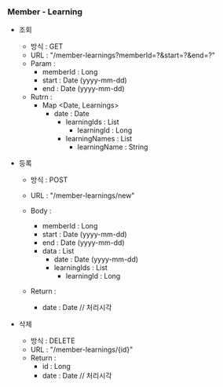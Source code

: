 ### Member - Learning 

* 조회

    - 방식 : GET 
    - URL : "/member-learnings?memberId=?&start=?&end=?"
    - Param :
        - memberId : Long
        - start : Date (yyyy-mm-dd)
        - end : Date (yyyy-mm-dd)
    - Rutrn :
        - Map <Date, Learnings>
            - date : Date
                - learningIds : List
                    - learningId : Long
                - learningNames : List
                    - learningName : String

* 등록

    - 방식 : POST 
    - URL : "/member-learnings/new"
    - Body : 
        - memberId : Long
        - start : Date (yyyy-mm-dd)
        - end : Date (yyyy-mm-dd)
        - data : List
            - date : Date (yyyy-mm-dd)
            - learningIds : List
                - learningId : Long

    - Return :
        - date : Date // 처리시각 

* 삭제

    - 방식 : DELETE 
    - URL : "/member-learnings/{id}"
    - Return :
        - id : Long 
        - date : Date // 처리시각

